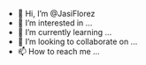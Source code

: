 - 👋 Hi, I’m @JasiFlorez
- 👀 I’m interested in ...
- 🌱 I’m currently learning ...
- 💞️ I’m looking to collaborate on ...
- 📫 How to reach me ...

<!---
JasiFlorez/JasiFlorez is a ✨ special ✨ repository because its `README.md` (this file) appears on your GitHub profile.
You can click the Preview link to take a look at your changes.
--->
